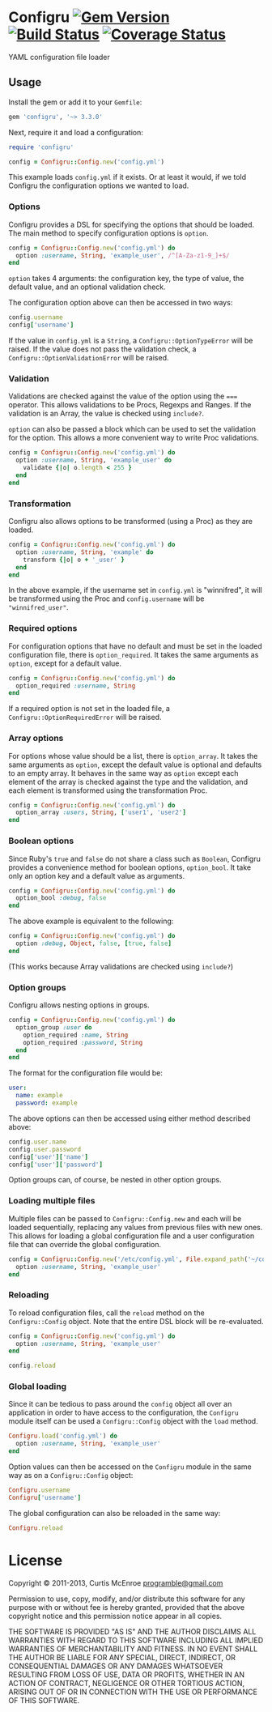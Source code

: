 # Configru [![Gem Version](https://badge.fury.io/rb/configru.png)](http://badge.fury.io/rb/configru) [![Build Status](https://secure.travis-ci.org/programble/configru.png?branch=master)](http://travis-ci.org/programble/configru) [![Coverage Status](https://coveralls.io/repos/programble/configru/badge.png)](https://coveralls.io/r/programble/configru)

YAML configuration file loader

## Usage

Install the gem or add it to your `Gemfile`:

```ruby
gem 'configru', '~> 3.3.0'
```

Next, require it and load a configuration:

```ruby
require 'configru'

config = Configru::Config.new('config.yml')
```

This example loads `config.yml` if it exists. Or at least it would, if
we told Configru the configuration options we wanted to load.

### Options

Configru provides a DSL for specifying the options that should be
loaded. The main method to specify configuration options is `option`.

```ruby
config = Configru::Config.new('config.yml') do
  option :username, String, 'example_user', /^[A-Za-z1-9_]+$/
end
```

`option` takes 4 arguments: the configuration key, the type of value,
the default value, and an optional validation check.

The configuration option above can then be accessed in two ways:

```ruby
config.username
config['username']
```

If the value in `config.yml` is a `String`, a
`Configru::OptionTypeError` will be raised. If the value does not pass
the validation check, a `Configru::OptionValidationError` will be
raised.

### Validation

Validations are checked against the value of the option using the `===`
operator. This allows validations to be Procs, Regexps and Ranges. If
the validation is an Array, the value is checked using `include?`.

`option` can also be passed a block which can be used to set the
validation for the option. This allows a more convenient way to write
Proc validations.

```ruby
config = Configru::Config.new('config.yml') do
  option :username, String, 'example_user' do
    validate {|o| o.length < 255 }
  end
end
```

### Transformation

Configru also allows options to be transformed (using a Proc) as they
are loaded.

```ruby
config = Configru::Config.new('config.yml') do
  option :username, String, 'example' do
    transform {|o| o + '_user' }
  end
end
```

In the above example, if the username set in `config.yml` is
"winnifred", it will be transformed using the Proc and `config.username`
will be `"winnifred_user"`.

### Required options

For configuration options that have no default and must be set in the
loaded configuration file, there is `option_required`. It takes the same
arguments as `option`, except for a default value.

```ruby
config = Configru::Config.new('config.yml') do
  option_required :username, String
end
```

If a required option is not set in the loaded file, a
`Configru::OptionRequiredError` will be raised.

### Array options

For options whose value should be a list, there is `option_array`. It
takes the same arguments as `option`, except the default value is
optional and defaults to an empty array. It behaves in the same way as
`option` except each element of the array is checked against the type
and the validation, and each element is transformed using the
transformation Proc.

```ruby
config = Configru::Config.new('config.yml') do
  option_array :users, String, ['user1', 'user2']
end
```

### Boolean options

Since Ruby's `true` and `false` do not share a class such as `Boolean`,
Configru provides a convenience method for boolean options,
`option_bool`. It take only an option key and a default value as
arguments.

```ruby
config = Configru::Config.new('config.yml') do
  option_bool :debug, false
end
```

The above example is equivalent to the following:

```ruby
config = Configru::Config.new('config.yml') do
  option :debug, Object, false, [true, false]
end
```

(This works because Array validations are checked using `include?`)

### Option groups

Configru allows nesting options in groups.

```ruby
config = Configru::Config.new('config.yml') do
  option_group :user do
    option_required :name, String
    option_required :password, String
  end
end
```

The format for the configuration file would be:

```yaml
user:
  name: example
  password: example
```

The above options can then be accessed using either method described
above:

```ruby
config.user.name
config.user.password
config['user']['name']
config['user']['password']
```

Option groups can, of course, be nested in other option groups.

### Loading multiple files

Multiple files can be passed to `Configru::Config.new` and each will be
loaded sequentially, replacing any values from previous files with new
ones. This allows for loading a global configuration file and a user
configuration file that can override the global configuration.

```ruby
config = Configru::Config.new('/etc/config.yml', File.expand_path('~/config.yml')) do
  option :username, String, 'example_user'
end
```

### Reloading

To reload configuration files, call the `reload` method on the
`Configru::Config` object. Note that the entire DSL block will be
re-evaluated.

```ruby
config = Configru::Config.new('config.yml') do
  option :username, String, 'example_user'
end

config.reload
```

### Global loading

Since it can be tedious to pass around the `config` object all over an
application in order to have access to the configuration, the `Configru`
module itself can be used a `Configru::Config` object with the `load`
method.

```ruby
Configru.load('config.yml') do
  option :username, String, 'example_user'
end
```

Option values can then be accessed on the `Configru` module in the same
way as on a `Configru::Config` object:

```ruby
Configru.username
Configru['username']
```

The global configuration can also be reloaded in the same way:

```ruby
Configru.reload
```

# License

Copyright © 2011-2013, Curtis McEnroe <programble@gmail.com>

Permission to use, copy, modify, and/or distribute this software for any
purpose with or without fee is hereby granted, provided that the above
copyright notice and this permission notice appear in all copies.

THE SOFTWARE IS PROVIDED "AS IS" AND THE AUTHOR DISCLAIMS ALL WARRANTIES
WITH REGARD TO THIS SOFTWARE INCLUDING ALL IMPLIED WARRANTIES OF
MERCHANTABILITY AND FITNESS. IN NO EVENT SHALL THE AUTHOR BE LIABLE FOR
ANY SPECIAL, DIRECT, INDIRECT, OR CONSEQUENTIAL DAMAGES OR ANY DAMAGES
WHATSOEVER RESULTING FROM LOSS OF USE, DATA OR PROFITS, WHETHER IN AN
ACTION OF CONTRACT, NEGLIGENCE OR OTHER TORTIOUS ACTION, ARISING OUT OF
OR IN CONNECTION WITH THE USE OR PERFORMANCE OF THIS SOFTWARE.

